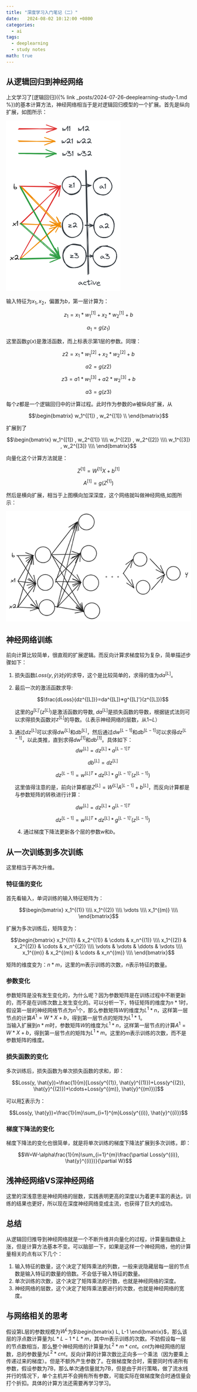 ```yaml
---
title: "深度学习入门笔记（二）"
date:   2024-08-02 10:12:00 +0800
categories:
  - ai
tags:
  - deeplearning
  - study notes
math: true
---
```


<!-- 结构：
从逻辑回归到神经网络
从单次训练到多次训练
前向
后向
浅神经网络VS深神经网络 -->

## 从逻辑回归到神经网络
上文学习了[逻辑回归]({% link _posts/2024-07-26-deeplearning-study-1.md %})的基本计算方法，神经网络相当于是对逻辑回归模型的一个扩展。首先是纵向扩展，如图所示：

![神经网络纵向扩展](/assets/2024-07-29-deeplearning-study-2/纵向扩展.png)

输入特征为$x_1, x_2$，偏置为$b$，第一层计算为：

$$z_1=x_1*w^{[1]}_1+x_2*w^{[1]}_2+b$$

$$a_1=g(z_1)$$

这里函数$g(x)$是激活函数，而上标表示第1层的参数。同理：

$$z2=x_1*w^{[2]}_1+x_2*w^{[2]}_2+b$$

$$a2=g(z2)$$

$$z3=a1*w^{[3]}_1+a2*w^{[3]}_2+b$$

$$a3=g(z3)$$

每个$z$都是一个逻辑回归中的计算过程。此时作为参数的$w$被纵向扩展，从

$$\begin{bmatrix}
  w_1^{[1]} , w_2^{[1]} \\
\end{bmatrix}$$

扩展到了

$$\begin{bmatrix}
  w_1^{[1]} , w_2^{[1]} \\\\
  w_1^{[2]} , w_2^{[2]} \\\\
  w_1^{[3]} , w_2^{[3]} \\\\
\end{bmatrix}$$

向量化这个计算方法就是：

$$Z^{[1]}=W^{[1]}X+b^{[1]}$$

$$A^{[1]}=g(Z^{[1]})$$

然后是横向扩展，相当于上图横向加深深度，这个网络就叫做神经网络,如图所示：

![神经网络横向扩展](/assets/2024-07-29-deeplearning-study-2/横向扩展.png)

## 神经网络训练
前向计算比较简单，很直观的扩展逻辑。而反向计算求梯度较为复杂，简单描述步骤如下：
1. 损失函数$Loss(y, \hat{y})$对$\hat{y}$的求导，这个是比较简单的，求得的值为$da^{[L]}$。
2. 最后一次的激活函数求导:
   
   $$\frac{dLoss}{dz^{[L]}}=da^{[L]}*g^{[L]'}(z^{[L]})$$

   这里的$g^{[L]'}(z^{[L]})$是激活函数的导数, $da^{[L]}$是损失函数的导数，根据链式法则可以求得损失函数对$z^{[L]}$的导数。（$L$表示神经网络的层数，从1~$L$）
3. 通过$dz^{[L]}$可以求得$dw^{[L]}$和$db^{[L]}$，然后通过$dw^{[L-1]}$和$db^{[L-1]}$可以求得$dz^{[L-1]}$，以此类推，直到求得$dw^{[1]}$和$db^{[1]}$。具体如下：
   $$dw^{[L]}=dz^{[L]}*a^{[L-1]T}$$

   $$db^{[L]}=dz^{[L]}$$

   $$dz^{[L-1]}=w^{[L]T}*dz^{[L]}*g^{[L-1]'}(z^{[L-1]})$$
   
   这里值得注意的是，前向计算都是$Z^{[L]}=W^{[L]}A^{[L-1]}+b^{[L]}$，而反向计算都是与参数矩阵的转秩进行计算：

   $$dw^{[L]}=dz^{[L]}*a^{[L-1]T}$$

   $$dz^{[L-1]}=w^{[L]T}*dz^{[L]}*g^{[L-1]'}(z^{[L-1]})$$

   4. 通过梯度下降法更新各个层的参数$w$和$b$。

## 从一次训练到多次训练
这里相当于再次升维。
### 特征值的变化
首先看输入，单词训练的输入特征矩阵为：

$$\begin{bmatrix}
  x_1^{(1)}  \\\\
  x_1^{(2)}  \\\\
  \vdots     \\\\
  x_1^{(m)}  \\\\
\end{bmatrix}$$

扩展为多次训练后，矩阵变为：

$$\begin{bmatrix}
  x_1^{(1)} & x_2^{(1)} & \cdots & x_n^{(1)} \\\\
  x_1^{(2)} & x_2^{(2)} & \cdots & x_n^{(2)} \\\\
  \vdots & \vdots & \ddots & \vdots \\\\
  x_1^{(m)} & x_2^{(m)} & \cdots & x_n^{(m)} \\\\
\end{bmatrix}$$

矩阵的维度变为：$n*m$，这里的$m$表示训练的次数，$n$表示特征的数量。

### 参数变化
参数矩阵是没有发生变化的，为什么呢？因为参数矩阵是在训练过程中不断更新的，而不是在训练次数上发生变化的。可以分析一下，特征矩阵的维度为$n*1$时，假设第一层的神经网络节点为$n^{1}$个，那么参数矩阵$W$的维度为$L^{1}*n$，这样第一层节点的计算$A^{1} = W*X+b$，得到第一层节点的矩阵为$L^{1}*1$。  
当输入扩展到$n*m$时，参数矩阵$W$的维度为$L^{1}*n$，这样第一层节点的计算$A^{1} = W*X+b$，得到第一层节点的矩阵为$L^{1}*m$。这里的$m$表示训练的次数，而不是参数矩阵的维度。

### 损失函数的变化
多次训练后，损失函数为单次损失函数的求和，即：

$$Loss(y, \hat{y})=\frac{1}{m}[Loss(y^{(1)}, \hat{y}^{(1)})+Loss(y^{(2)}, \hat{y}^{(2)})+\cdots+Loss(y^{(m)}, \hat{y}^{(m)})]$$

可以用$\sum$表示为：

$$Loss(y, \hat{y})=\frac{1}{m}\sum_{i=1}^{m}Loss(y^{(i)}, \hat{y}^{(i)})$$

### 梯度下降法的变化
梯度下降法的变化也很简单，就是将单次训练的梯度下降法扩展到多次训练，即：

$$W=W-\alpha\frac{1}{m}\sum_{i=1}^{m}\frac{\partial Loss(y^{(i)}, \hat{y}^{(i)})}{\partial W}$$

## 浅神经网络VS深神经网络
这里的深浅意思是神经网络的层数，实践表明更高的深度以为着更丰富的表达，训练的结果也更好，所以现在深度神经网络变成主流，也获得了巨大的成功。

## 总结
从逻辑回归推导到神经网络就是一个不断升维并向量化的过程，计算量指数级上涨，但是计算方法基本不变。可以脑部一下，如果是这样一个神经网络，他的计算量相关的点有以下几个：
1. 输入特征的数量，这个决定了矩阵乘法的列数，一般来说隐藏层每一层的节点数是输入特征的数量的倍数。不会低于输入特征的数量。
2. 单次训练的次数，这个决定了矩阵乘法的行数，也就是神经网络的深度。
3. 神经网络的层数，这个决定了矩阵乘法要进行的次数，也就是神经网络的宽度。

## 与网络相关的思考
假设第L层的参数规模为$W^{L}$为$\begin{bmatrix} L, L-1 \end{bmatrix}$，那么该层的浮点数计算量为$L*L-1*L*m$，其中$m$表示训练的次数。不妨假设每一层的节点数相当，那么整个神经网络的计算量为$L^2*m*cnt$。$cnt$为神经网络的层数，总的参数量为$L^2*cnt$。反向计算的计算次数比正向多一个乘法（因为要乘上传递过来的梯度）。但是不额外产生参数了。在做梯度聚合时，需要同时传递所有参数，假设参数为7B，那么单次通信量就为7B，但是由于并行策略，做了流水线并行的情况下，单个主机并不会拥有所有参数，可能实际在做梯度聚合时通信量会打个折扣。具体的计算方法还需要再学习学习。